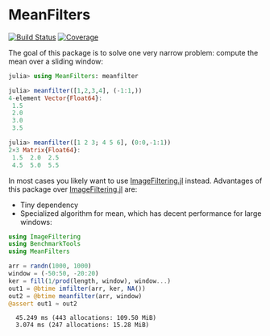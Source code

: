 # MeanFilters

[![Build Status](https://github.com/jw3126/MeanFilters.jl/workflows/CI/badge.svg)](https://github.com/jw3126/MeanFilters.jl/actions)
[![Coverage](https://codecov.io/gh/jw3126/MeanFilters.jl/branch/master/graph/badge.svg)](https://codecov.io/gh/jw3126/MeanFilters.jl)

The goal of this package is to solve one very narrow problem: compute the mean over a sliding window:

```julia
julia> using MeanFilters: meanfilter

julia> meanfilter([1,2,3,4], (-1:1,))
4-element Vector{Float64}:
 1.5
 2.0
 3.0
 3.5

julia> meanfilter([1 2 3; 4 5 6], (0:0,-1:1))
2×3 Matrix{Float64}:
 1.5  2.0  2.5
 4.5  5.0  5.5
```

In most cases you likely want to use [ImageFiltering.jl](https://github.com/JuliaImages/ImageFiltering.jl) instead. Advantages of this package over [ImageFiltering.jl](https://github.com/JuliaImages/ImageFiltering.jl) are:
* Tiny dependency
* Specialized algorithm for mean, which has decent performance for large windows:
```julia
using ImageFiltering
using BenchmarkTools
using MeanFilters

arr = randn(1000, 1000)
window = (-50:50, -20:20)
ker = fill(1/prod(length, window), window...)
out1 = @btime imfilter(arr, ker, NA())
out2 = @btime meanfilter(arr, window)
@assert out1 ≈ out2
```
```
  45.249 ms (443 allocations: 109.50 MiB)
  3.074 ms (247 allocations: 15.28 MiB)
```
